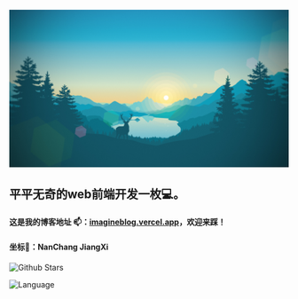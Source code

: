 ![image](https://github.com/lp-Imagine/lp-Imagine/blob/main/images/6.jpg)

## 平平无奇的web前端开发一枚💻。



#### 这是我的博客地址 📫：[imagineblog.vercel.app](https://imagineblog.vercel.app)，欢迎来踩！


#### 坐标📍：NanChang JiangXi

![Github Stars](https://github-readme-stats.vercel.app/api?username=lp-Imagine&theme=tokyonight&show_icons=true&include_all_commits=true&count_private=true)

![Language](https://github-readme-stats.vercel.app/api/top-langs/?username=lp-Imagine&layout=compact)

<!--
**lp-Imagine/lp-Imagine** is a ✨ _special_ ✨ repository because its `README.md` (this file) appears on your GitHub profile.

Here are some ideas to get you started:

- 🔭 I’m currently working on ...
- 🌱 I’m currently learning ...
- 👯 I’m looking to collaborate on ...
- 🤔 I’m looking for help with ...
- 💬 Ask me about ...
- 📫 How to reach me: ...
- 😄 Pronouns: ...
- ⚡ Fun fact: ...
-->
